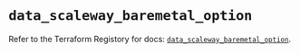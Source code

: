 # `data_scaleway_baremetal_option`

Refer to the Terraform Registory for docs: [`data_scaleway_baremetal_option`](https://registry.terraform.io/providers/scaleway/scaleway/2.28.0/docs/data-sources/baremetal_option).
